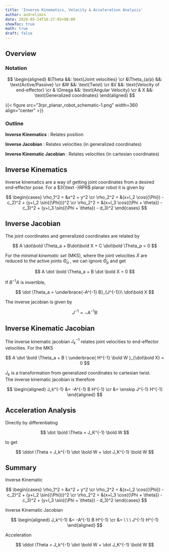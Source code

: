 ```yaml
---
title: 'Inverse Kinematics, Velocity & Acceleration Analysis'
author: andrelimzs
date: 2020-05-24T16:27:03+00:00
showToc: true
math: true
draft: false
---
```

## Overview

### Notation

$$
\begin{aligned}
    &\Theta &&: \text{Joint velocities} \cr
    &\Theta_{a/p} &&: \text{Active/Passive} \cr
    &W &&: \text{Twist} \cr
    &V &&: \text{Velocity of end-effector} \cr
    & \Omega &&: \text{Angular Velocity} \cr
    & X &&: \text{Generalized coordinates}
\end{aligned}
$$

{{< figure src="3rpr_planar_robot_schematic-1.png" width=360 align="center" >}}

### Outline

**Inverse Kinematics** : Relates position

**Inverse Jacobian** : Relates velocities (in generalized coordinates)

**Inverse Kinematic Jacobian** : Relates velocities (in cartesian coordinates)

## Inverse Kinematics

Inverse kinematics are a way of getting joint coordinates from a desired end-effector pose. For a $3{\text -}RPR$ planar robot it is given by

$$
\begin{cases}
	\rho_1^2 = &x^2 + y^2 \cr
	\rho_2^2 = &(x+l_2 \cos({\Phi}) - c_2)^2 + (y+l_2 \sin({\Phi}))^2 \cr
	\rho_2^2 = &(x+l_3 \cos({\Phi + \theta}) - c_3)^2 + (y+l_3 \sin({\Phi + \theta}) - d_3)^2
\end{cases}
$$


## Inverse Jacobian

The joint coordinates and generalized coordinates are related by

$$
A \dot\bold \Theta_a + B\dot\bold X + C \dot\bold \Theta_p = 0
$$

For the _minimal kinematic set_ (MKS), where the joint velocities $\dot X$ are reduced to the active joints $\dot \Theta_a$ , we can ignore $\dot \Theta_p$ and get

$$
A \dot \bold \Theta_a + B \dot \bold X = 0
$$

If $B^{-1}A$ is invertible,

$$
\dot \Theta_a = \underbrace{-A^{-1} B}_{J^{-1}}\ \dot\bold X
$$

The inverse jacobian is given by

$$
J^{-1} = -A^{-1}B
$$

## Inverse Kinematic Jacobian 

The inverse kinematic jacobian $J_k^{-1}$ relates joint velocities to end-effector velocities. For the MKS

$$
A \dot \bold \Theta_a + B
\ \underbrace{
	H^{-1} \bold W 
}_{\dot\bold X} = 0
$$

$J_k$ is a transformation from generalized coordinates to cartesian twist.  
The inverse kinematic jacobian is therefore

$$
\begin{aligned}
	J_k^{-1} &= -A^{-1} B H^{-1} \cr
	&= \enskip J^{-1} H^{-1}
\end{aligned}
$$

## Acceleration Analysis 

Directly by differentiating

$$
\dot \bold \Theta = J_K^{-1} \bold W
$$

to get

$$
\ddot \Theta = J_k^{-1} \dot \bold W + \dot J_K^{-1} \bold W
$$

## Summary

Inverse Kinematic

$$
\begin{cases}
    \rho_1^2 = &x^2 + y^2 \cr
    \rho_2^2 = &(x+l_2 \cos({\Phi}) - c_2)^2 + (y+l_2 \sin({\Phi}))^2 \cr
    \rho_2^2 = &(x+l_3 \cos({\Phi + \theta}) - c_3)^2 + (y+l_3 \sin({\Phi + \theta}) - d_3)^2
\end{cases}
$$

Inverse Kinematic Jacobian

$$
\begin{aligned}
J_k^{-1} &= -A^{-1} B H^{-1} \cr
&= \ \ \ J^{-1} H^{-1}
\end{aligned}
$$

Acceleration

$$
\ddot \Theta = J_k^{-1} \dot \bold W + \dot J_K^{-1} \bold W
$$